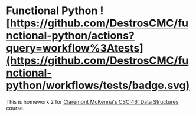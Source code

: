 # Functional Python ![https://github.com/DestrosCMC/functional-python/actions?query=workflow%3Atests](https://github.com/DestrosCMC/functional-python/workflows/tests/badge.svg)

This is homework 2 for [Claremont McKenna's CSCI46: Data Structures](https://github.com/mikeizbicki/cmc-csci046) course.
